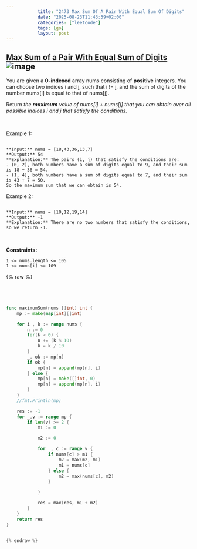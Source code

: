 ```yaml
---
            title: "2473 Max Sum Of A Pair With Equal Sum Of Digits"
            date: "2025-08-23T11:43:59+02:00"
            categories: ["leetcode"]
            tags: [go]
            layout: post
---
```

            
## [Max Sum of a Pair With Equal Sum of Digits](https://leetcode.com/problems/max-sum-of-a-pair-with-equal-sum-of-digits) ![image](https://img.shields.io/badge/Difficulty-Medium-orange)

You are given a **0-indexed** array nums consisting of **positive** integers. You can choose two indices i and j, such that i != j, and the sum of digits of the number nums[i] is equal to that of nums[j].

Return *the **maximum** value of *nums[i] + nums[j]* that you can obtain over all possible indices *i* and *j* that satisfy the conditions.*

 

Example 1:

```

**Input:** nums = [18,43,36,13,7]
**Output:** 54
**Explanation:** The pairs (i, j) that satisfy the conditions are:
- (0, 2), both numbers have a sum of digits equal to 9, and their sum is 18 + 36 = 54.
- (1, 4), both numbers have a sum of digits equal to 7, and their sum is 43 + 7 = 50.
So the maximum sum that we can obtain is 54.

```

Example 2:

```

**Input:** nums = [10,12,19,14]
**Output:** -1
**Explanation:** There are no two numbers that satisfy the conditions, so we return -1.

```

 

**Constraints:**

	1 <= nums.length <= 105
	1 <= nums[i] <= 109

{% raw %}


```go




func maximumSum(nums []int) int {
    mp := make(map[int][]int)

    for i , k := range nums {
        n := 0
        for(k > 0) {
            n += (k % 10)
            k = k / 10
        }
        _, ok := mp[n]
        if ok {
            mp[n] = append(mp[n], i)
        } else {
            mp[n] = make([]int, 0)
            mp[n] = append(mp[n], i)
        }
    }
    //fmt.Println(mp)

    res := -1
    for _,v := range mp {
        if len(v) >= 2 {
            m1 := 0

            m2 := 0

            for _, c := range v {
                if nums[c] > m1 {
                    m2 = max(m2, m1)
                    m1 = nums[c]
                } else {
                    m2 = max(nums[c], m2)
                }

            }

            res = max(res, m1 + m2)
        }
    }
    return res
}


{% endraw %}
```
